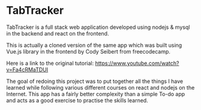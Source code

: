 # TabTracker
TabTracker is a full stack web application developed using nodejs &amp; mysql in the backend and react on the frontend. 

This is actually a cloned version of the same app which was built using Vue.js library in the frontend by Cody Seibert from freecodecamp. 

Here is a link to the original tutorial: https://www.youtube.com/watch?v=Fa4cRMaTDUI

The goal of redoing this project was to put together all the things I have learned while following various different courses on react and nodejs on the Internet. This app has a fairly better complexity than a simple To-do app and acts as a good exercise to practise the skills learned.
